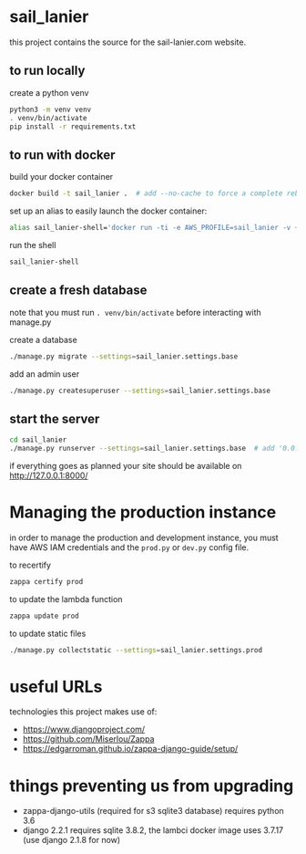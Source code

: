 # sail_lanier
this project contains the source for the sail-lanier.com website.

## to run locally
create a python venv
```bash
python3 -m venv venv
. venv/bin/activate
pip install -r requirements.txt
```

## to run with docker
build your docker container
```bash
docker build -t sail_lanier .  # add --no-cache to force a complete rebuild
```

set up an alias to easily launch the docker container:
```bash
alias sail_lanier-shell='docker run -ti -e AWS_PROFILE=sail_lanier -v ~/projects/sail_lanier/sail_lanier/:/var/task -v ~/.aws/:/root/.aws -p 127.0.0.1:8000:8000 --rm sail_lanier'
```

run the shell
```bash
sail_lanier-shell
```

## create a fresh database
note that you must run `. venv/bin/activate` before interacting with manage.py

create a database
```bash
./manage.py migrate --settings=sail_lanier.settings.base
```

add an admin user
```bash
./manage.py createsuperuser --settings=sail_lanier.settings.base
```

## start the server
```bash
cd sail_lanier
./manage.py runserver --settings=sail_lanier.settings.base  # add '0.0.0.0:8000' to listen on all interfaces
```

if everything goes as planned your site should be available on http://127.0.0.1:8000/


# Managing the production instance
in order to manage the production and development instance, you must have AWS IAM credentials and the `prod.py` or `dev.py` config file.

to recertify
```bash
zappa certify prod
```

to update the lambda function
```bash
zappa update prod
```

to update static files
```bash
./manage.py collectstatic --settings=sail_lanier.settings.prod
```

# useful URLs
technologies this project makes use of:

* https://www.djangoproject.com/
* https://github.com/Miserlou/Zappa
* https://edgarroman.github.io/zappa-django-guide/setup/

# things preventing us from upgrading
* zappa-django-utils (required for s3 sqlite3 database) requires python 3.6
* django 2.2.1 requires sqlite 3.8.2, the lambci docker image uses 3.7.17 (use django 2.1.8 for now)
